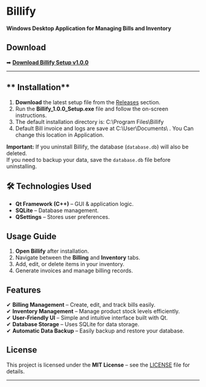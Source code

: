 # **Billify**  
**Windows Desktop Application for Managing Bills and Inventory**  

## **Download**  
➡ **[Download Billify Setup v1.0.0](https://github.com/HashikaChathubhashaka/Billify/releases/download/v1.0.0/Billify_1.0.0_Setup.exe)**  

---

## ** Installation**  
1. **Download** the latest setup file from the [Releases](https://github.com/HashikaChathubhashaka/Billify/releases) section.  
2. Run the **Billify_1.0.0_Setup.exe** file and follow the on-screen instructions.  
3. The default installation directory is:  C:\Program Files\Billify
4. Default Bill invoice and logs are save at C:\User\Documents\ . You Can change this location in Application.

 **Important:** If you uninstall Billify, the database (`database.db`) will also be deleted.  
If you need to backup your data, save the `database.db` file before uninstalling.  

## **🛠 Technologies Used**  
- **Qt Framework (C++)** – GUI & application logic.  
- **SQLite** – Database management.  
- **QSettings** – Stores user preferences.  


## **Usage Guide**  
1. **Open Billify** after installation.  
2. Navigate between the **Billing** and **Inventory** tabs.  
3. Add, edit, or delete items in your inventory.  
4. Generate invoices and manage billing records.  


## **Features**  
✔ **Billing Management** – Create, edit, and track bills easily.  
✔ **Inventory Management** – Manage product stock levels efficiently.  
✔ **User-Friendly UI** – Simple and intuitive interface built with Qt.  
✔ **Database Storage** – Uses SQLite for data storage.  
✔ **Automatic Data Backup** – Easily backup and restore your database.  


## License  
This project is licensed under the **MIT License** – see the [LICENSE](LICENSE) file for details.

---
